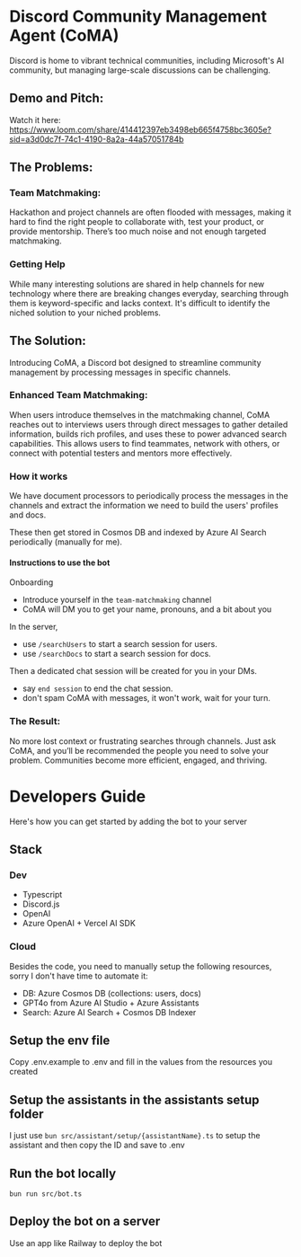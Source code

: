 # Discord Community Management Agent (CoMA)

Discord is home to vibrant technical communities, including Microsoft's AI community, but managing large-scale discussions can be challenging.

## Demo and Pitch:
Watch it here: https://www.loom.com/share/414412397eb3498eb665f4758bc3605e?sid=a3d0dc7f-74c1-4190-8a2a-44a57051784b

## The Problems:

### Team Matchmaking:

Hackathon and project channels are often flooded with messages, making it hard to find the right people to collaborate with, test your product, or provide mentorship. There’s too much noise and not enough targeted matchmaking.

### Getting Help

While many interesting solutions are shared in help channels for new technology where there are breaking changes everyday, searching through them is keyword-specific and lacks context. It's difficult to identify the niched solution to your niched problems.

## The Solution:

Introducing CoMA, a Discord bot designed to streamline community management by processing messages in specific channels.

### Enhanced Team Matchmaking:

When users introduce themselves in the matchmaking channel, CoMA reaches out to interviews users through direct messages to gather detailed information, builds rich profiles, and uses these to power advanced search capabilities. This allows users to find teammates, network with others, or connect with potential testers and mentors more effectively.

### How it works

We have document processors to periodically process the messages in the channels and extract the information we need to build the users' profiles and docs.

These then get stored in Cosmos DB and indexed by Azure AI Search periodically (manually for me).

#### Instructions to use the bot

Onboarding

- Introduce yourself in the `team-matchmaking` channel
- CoMA will DM you to get your name, pronouns, and a bit about you

In the server,

- use `/searchUsers` to start a search session for users.
- use `/searchDocs` to start a search session for docs.

Then a dedicated chat session will be created for you in your DMs.

- say `end session` to end the chat session.
- don't spam CoMA with messages, it won't work, wait for your turn.

### The Result:

No more lost context or frustrating searches through channels. Just ask CoMA, and you’ll be recommended the people you need to solve your problem. Communities become more efficient, engaged, and thriving.

# Developers Guide

Here's how you can get started by adding the bot to your server

## Stack

### Dev

- Typescript
- Discord.js
- OpenAI
- Azure OpenAI + Vercel AI SDK

### Cloud

Besides the code, you need to manually setup the following resources, sorry I don't have time to automate it:

- DB: Azure Cosmos DB (collections: users, docs)
- GPT4o from Azure AI Studio + Azure Assistants
- Search: Azure AI Search + Cosmos DB Indexer

## Setup the env file

Copy .env.example to .env and fill in the values from the resources you created

## Setup the assistants in the assistants setup folder

I just use `bun src/assistant/setup/{assistantName}.ts` to setup the assistant and then copy the ID and save to .env

## Run the bot locally

`bun run src/bot.ts`

## Deploy the bot on a server

Use an app like Railway to deploy the bot

